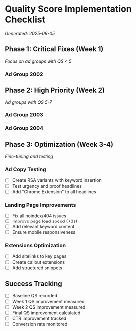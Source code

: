 # Quality Score Implementation Checklist
*Generated: 2025-09-05*

## Phase 1: Critical Fixes (Week 1)

*Focus on ad groups with QS < 5*

### Ad Group 2002

## Phase 2: High Priority (Week 2)

*Ad groups with QS 5-7*

### Ad Group 2003

### Ad Group 2004

## Phase 3: Optimization (Week 3-4)

*Fine-tuning and testing*

### Ad Copy Testing
- [ ] Create RSA variants with keyword insertion
- [ ] Test urgency and proof headlines
- [ ] Add "Chrome Extension" to all headlines

### Landing Page Improvements
- [ ] Fix all noindex/404 issues
- [ ] Improve page load speed (<3s)
- [ ] Add relevant keyword content
- [ ] Ensure mobile responsiveness

### Extensions Optimization
- [ ] Add sitelinks to key pages
- [ ] Create callout extensions
- [ ] Add structured snippets

## Success Tracking

- [ ] Baseline QS recorded
- [ ] Week 1 QS improvement measured
- [ ] Week 2 QS improvement measured
- [ ] Final QS improvement calculated
- [ ] CTR improvement tracked
- [ ] Conversion rate monitored